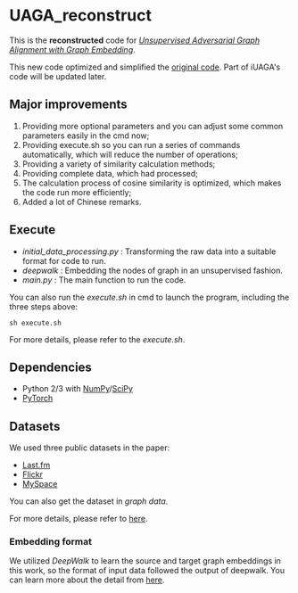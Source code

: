 # UAGA_reconstruct
This is the **reconstructed** code for *[Unsupervised Adversarial Graph Alignment with Graph Embedding](https://arxiv.org/pdf/1907.00544.pdf)*.

This new code optimized and simplified the [original code](https://github.com/ZheHanLiang/UAGA).
Part of iUAGA's code will be updated later.

## Major improvements
1. Providing more optional parameters and you can adjust some common parameters easily in the cmd now;
2. Providing execute.sh so you can run a series of commands automatically, which will reduce the number of operations;
3. Providing a variety of similarity calculation methods;
4. Providing complete data, which had processed;
5. The calculation process of cosine similarity is optimized, which makes the code run more efficiently;
6. Added a lot of Chinese remarks.

## Execute
* *initial_data_processing.py* : Transforming the raw data into a suitable format for code to run.
* *deepwalk* : Embedding the nodes of graph in an unsupervised fashion.
* *main.py* : The main function to run the code.

You can also run the *execute.sh* in cmd to launch the program, including the three steps above:
```
sh execute.sh
```
For more details, please refer to the *execute.sh*.

## Dependencies
* Python 2/3 with [NumPy](http://www.numpy.org/)/[SciPy](https://www.scipy.org/)
* [PyTorch](http://pytorch.org/)

## Datasets
We used three public datasets in the paper:
* [Last.fm](http://lfs.aminer.cn/lab-datasets/multi-sns/lastfm.tar.gz)
* [Flickr](http://lfs.aminer.cn/lab-datasets/multi-sns/livejournal.tar.gz)
* [MySpace](http://lfs.aminer.cn/lab-datasets/multi-sns/myspace.tar.gz)

You can also get the dataset in *graph data*.

For more details, please refer to [here](https://www.aminer.cn/cosnet).

### Embedding format
We utilized *DeepWalk* to learn the source and target graph embeddings in this work, so the format of input data followed the output of deepwalk. You can learn more about the detail from [here](https://github.com/phanein/deepwalk).
